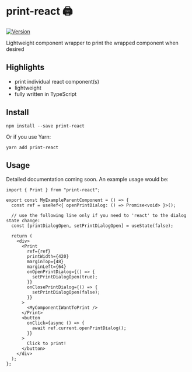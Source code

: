 # print-react 🖨️

[![Version](https://img.shields.io/npm/v/print-react)](https://www.npmjs.com/package/print-react)

Lightweight component wrapper to print the wrapped component when desired

## Highlights

- print individual react component(s)
- lightweight
- fully written in TypeScript

## Install

```
npm install --save print-react
```

Or if you use Yarn:

```
yarn add print-react
```

## Usage

Detailed documentation coming soon.
An example usage would be:

```tsx
import { Print } from "print-react";

export const MyExampleParentComponent = () => {
  const ref = useRef<{ openPrintDialog: () => Promise<void> }>();

  // use the following line only if you need to 'react' to the dialog state change:
  const [printDialogOpen, setPrintDialogOpen] = useState(false);

  return (
    <div>
      <Print
        ref={ref}
        printWidth={420}
        marginTop={48}
        marginLeft={64}
        onOpenPrintDialog={() => {
          setPrintDialogOpen(true);
        }}
        onClosePrintDialog={() => {
          setPrintDialogOpen(false);
        }}
      >
        <MyComponentIWantToPrint />
      </Print>
      <button
        onClick={async () => {
          await ref.current.openPrintDialog();
        }}
      >
        Click to print!
      </button>
    </div>
  );
};
```
